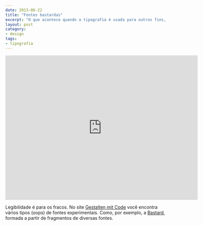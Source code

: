 ```yaml
---
date: 2013-06-22
title: "Fontes bastardas"
excerpt: "O que acontece quando a tipografia é usada para outros fins, além da legibilidade"
layout: post
category: 
- design
tags:
- tipografia
---
```


<iframe src="http://player.vimeo.com/video/11069954?color=ffffff" width="600" height="450" frameborder="0" webkitAllowFullScreen mozallowfullscreen allowFullScreen></iframe>

Legibilidade é para os fracos. No site [Gestalten mit Code](http://generative-typografie.de/) você encontra vários tipos (oops) de fontes experimentais. Como, por exemplo, a [Bastard](http://generative-typografie.de/generativetypografie/bastard/), formada a partir de fragmentos de diversas fontes.
